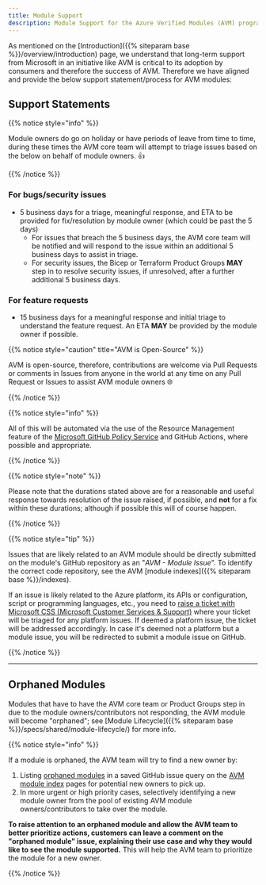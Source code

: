 ```yaml
---
title: Module Support
description: Module Support for the Azure Verified Modules (AVM) program
---
```


As mentioned on the [Introduction]({{% siteparam base %}}/overview/introduction) page, we understand that long-term support from Microsoft in an initiative like AVM is critical to its adoption by consumers and therefore the success of AVM. Therefore we have aligned and provide the below support statement/process for AVM modules:

## Support Statements

{{% notice style="info" %}}

Module owners do go on holiday or have periods of leave from time to time, during these times the AVM core team will attempt to triage issues based on the below on behalf of module owners. 👍

{{% /notice %}}

### For bugs/security issues

- 5 business days for a triage, meaningful response, and ETA to be provided for fix/resolution by module owner (which could be past the 5 days)
  - For issues that breach the 5 business days, the AVM core team will be notified and will respond to the issue within an additional 5 business days to assist in triage.
  - For security issues, the Bicep or Terraform Product Groups **MAY** step in to resolve security issues, if unresolved, after a further additional 5 business days.

### For feature requests

- 15 business days for a meaningful response and initial triage to understand the feature request. An ETA **MAY** be provided by the module owner if possible.

{{% notice style="caution" title="AVM is Open-Source" %}}

AVM is open-source, therefore, contributions are welcome via Pull Requests or comments in Issues from anyone in the world at any time on any Pull Request or Issues to assist AVM module owners 🌐

{{% /notice %}}

{{% notice style="info" %}}

All of this will be automated via the use of the Resource Management feature of the [Microsoft GitHub Policy Service](https://github.com/apps/microsoft-github-policy-service) and GitHub Actions, where possible and appropriate.

{{% /notice %}}

{{% notice style="note" %}}

Please note that the durations stated above are for a reasonable and useful response towards resolution of the issue raised, if possible, and **not** for a fix within these durations; although if possible this will of course happen.

{{% /notice %}}

{{% notice style="tip" %}}

Issues that are likely related to an AVM module should be directly submitted on the module's GitHub repository as an "*AVM - Module Issue*". To identify the correct code repository, see the AVM [module indexes]({{% siteparam base %}}/indexes).

If an issue is likely related to the Azure platform, its APIs or configuration, script or programming languages, etc., you need to [raise a ticket with Microsoft CSS (Microsoft Customer Services & Support)](https://azure.microsoft.com/support/create-ticket) where your ticket will be triaged for any platform issues. If deemed a platform issue, the ticket will be addressed accordingly. In case it's deemed not a platform but a module issue, you will be redirected to submit a module issue on GitHub.

{{% /notice %}}

---

## Orphaned Modules

Modules that have to have the AVM core team or Product Groups step in due to the module owners/contributors not responding, the AVM module will become "orphaned"; see [Module Lifecycle]({{% siteparam base %}}/specs/shared/module-lifecycle/) for more info.

{{% notice style="info" %}}

If a module is orphaned, the AVM team will try to find a new owner by:

1. Listing [orphaned modules](https://aka.ms/AVM/OrphanedModules) in a saved GitHub issue query on the [AVM module index](https://aka.ms/AVM/ModuleIndex) pages for potential new owners to pick up.
2. In more urgent or high priority cases, selectively identifying a new module owner from the pool of existing AVM module owners/contributors to take over the module.

**To raise attention to an orphaned module and allow the AVM team to better prioritize actions, customers can leave a comment on the "orphaned module" issue, explaining their use case and why they would like to see the module supported.** This will help the AVM team to prioritize the module for a new owner.

{{% /notice %}}
